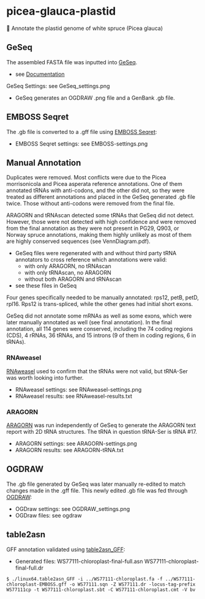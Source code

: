 # picea-glauca-plastid
:evergreen_tree: Annotate the plastid genome of white spruce (Picea glauca)

## GeSeq
The assembled FASTA file was inputted into [GeSeq](https://chlorobox.mpimp-golm.mpg.de/geseq.html).
* see [Documentation](https://academic.oup.com/nar/article/45/W1/W6/3806659)

GeSeq Settings: see GeSeq_settings.png
* GeSeq generates an OGDRAW .png file and a GenBank .gb file.

## EMBOSS Seqret
The .gb file is converted to a .gff file using [EMBOSS Seqret](https://www.ebi.ac.uk/Tools/sfc/emboss_seqret/):
* EMBOSS Seqret settings: see EMBOSS-settings.png

## Manual Annotation
Duplicates were removed. Most conflicts were due to the Picea morrisonicola and Picea asperata reference annotations. One of them annotated tRNAs with anti-codons, and the other did not, so they were treated as different annotations and placed in the GeSeq generated .gb file twice. Those without anti-codons were removed from the final file. 

ARAGORN and tRNAscan detected some tRNAs that GeSeq did not detect. However, those were not detected with high confidence and were removed from the final annotation as they were not present in PG29, Q903, or Norway spruce annotations, making them highly unlikely as most of them are highly conserved sequences (see VennDiagram.pdf).
* GeSeq files were regenerated with and without third party tRNA annotators to cross reference which annotations were valid:
	* with only ARAGORN, no tRNAscan
	* with only tRNAscan, no ARAGORN
	* without both  ARAGORN and tRNAscan
* see these files in GeSeq

Four genes specifically needed to be manually annotated: rps12, petB, petD, rpl16. Rps12 is trans-spliced, while the other genes had initial short exons. 

GeSeq did not annotate some mRNAs as well as some exons, which were later manually annotated as well (see final annotation). In the final annotation, all 114 genes were conserved, including the 74 coding regions (CDS), 4 rRNAs, 36 tRNAs, and 15 introns (9 of them in coding regions, 6 in tRNAs).

### RNAweasel 
[RNAweasel](http://megasun.bch.umontreal.ca/cgi-bin/RNAweasel/RNAweaselInterface.pl) used to confirm that the tRNAs were not valid, but tRNA-Ser was worth looking into further.
* RNAweasel settings: see RNAweasel-settings.png 
* RNAweasel results: see RNAweasel-results.txt

### ARAGORN
[ARAGORN](http://mbio-serv2.mbioekol.lu.se/ARAGORN/) was run independently of GeSeq to generate the ARAGORN text report with 2D tRNA structures. The tRNA in question tRNA-Ser is tRNA #17.
* ARAGORN settings: see ARAGORN-settings.png
* ARAGORN results: see ARAGORN-tRNA.txt

## OGDRAW
The .gb file generated by GeSeq was later manually re-edited to match changes made in the .gff file. This newly edited .gb file was fed through [OGDRAW](https://chlorobox.mpimp-golm.mpg.de/OGDraw.html):
* OGDraw settings: see OGDRAW_settings.png
* OGDraw files: see ogdraw

## table2asn
GFF annotation validated using [table2asn_GFF](https://www.ncbi.nlm.nih.gov/genbank/genomes_gff):
* Generated files: WS77111-chloroplast-final-full.asn WS77111-chloroplast-final-full.dr
```
$ ./linux64.table2asn_GFF -i ../WS77111-chloroplast.fa -f ../WS77111-chloroplast-EMBOSS.gff -o WS77111.sqn -Z WS77111.dr -locus-tag-prefix WS77111cp -t WS77111-chloroplast.sbt -C WS77111-chloroplast.cmt -V bv
```
